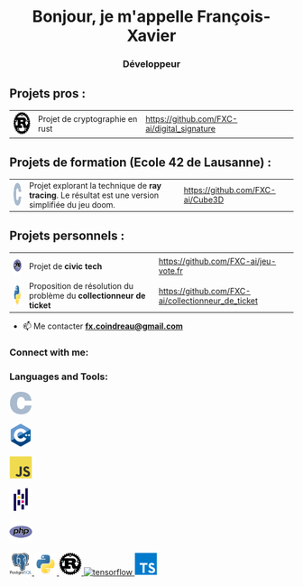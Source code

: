 <h1 align="center">Bonjour, je m'appelle François-Xavier</h1>
<h3 align="center">Développeur</h3>


## Projets pros :

|       |      |      |
|---    |:--   |---   |
| <img src="https://raw.githubusercontent.com/devicons/devicon/master/icons/rust/rust-plain.svg" alt="rust" width="40" height="40"/> | Projet de cryptographie en rust |https://github.com/FXC-ai/digital_signature |


## Projets de formation (Ecole 42 de Lausanne) :

|       |      |      |
|---    |:--   |---   |
|<img src="https://raw.githubusercontent.com/devicons/devicon/master/icons/c/c-original.svg" alt="c" width="40" height="40"/>| Projet explorant la technique de **ray tracing**. Le résultat est une version simplifiée du jeu doom. | https://github.com/FXC-ai/Cube3D |

## Projets personnels :

|       |      |      |
|---    |:--   |---   |
|<img src="https://raw.githubusercontent.com/devicons/devicon/master/icons/php/php-original.svg" alt="php" width="40" height="40"/> |Projet de **civic tech** | https://github.com/FXC-ai/jeu-vote.fr|
|<img src="https://raw.githubusercontent.com/devicons/devicon/master/icons/python/python-original.svg" alt="python" width="40" height="40"/>|Proposition de résolution du problème du **collectionneur de ticket**|https://github.com/FXC-ai/collectionneur_de_ticket|




- 📫 Me contacter **fx.coindreau@gmail.com**

<h3 align="left">Connect with me:</h3>
<p align="left">
</p>

<h3 align="left">Languages and Tools:</h3>
<p align="left"> 
  <a href="https://www.cprogramming.com/" target="_blank" rel="noreferrer"> <img src="https://raw.githubusercontent.com/devicons/devicon/master/icons/c/c-original.svg" alt="c" width="40" height="40"/> </a>
  
  <a href="https://www.w3schools.com/cpp/" target="_blank" rel="noreferrer"> <img src="https://raw.githubusercontent.com/devicons/devicon/master/icons/cplusplus/cplusplus-original.svg" alt="cplusplus" width="40" height="40"/> </a>
  
  <a href="https://developer.mozilla.org/en-US/docs/Web/JavaScript" target="_blank" rel="noreferrer"> <img src="https://raw.githubusercontent.com/devicons/devicon/master/icons/javascript/javascript-original.svg" alt="javascript" width="40" height="40"/> </a>
  
  <a href="https://pandas.pydata.org/" target="_blank" rel="noreferrer"> <img src="https://raw.githubusercontent.com/devicons/devicon/2ae2a900d2f041da66e950e4d48052658d850630/icons/pandas/pandas-original.svg" alt="pandas" width="40" height="40"/> </a>
  
  <a href="https://www.php.net" target="_blank" rel="noreferrer"> <img src="https://raw.githubusercontent.com/devicons/devicon/master/icons/php/php-original.svg" alt="php" width="40" height="40"/> </a>
  
  <a href="https://www.postgresql.org" target="_blank" rel="noreferrer"> <img src="https://raw.githubusercontent.com/devicons/devicon/master/icons/postgresql/postgresql-original-wordmark.svg" alt="postgresql" width="40" height="40"/> </a> 
  <a href="https://www.python.org" target="_blank" rel="noreferrer"> <img src="https://raw.githubusercontent.com/devicons/devicon/master/icons/python/python-original.svg" alt="python" width="40" height="40"/> </a> 
  <a href="https://www.rust-lang.org" target="_blank" rel="noreferrer"> <img src="https://raw.githubusercontent.com/devicons/devicon/master/icons/rust/rust-plain.svg" alt="rust" width="40" height="40"/> </a> 
  <a href="https://www.tensorflow.org" target="_blank" rel="noreferrer"> <img src="https://www.vectorlogo.zone/logos/tensorflow/tensorflow-icon.svg" alt="tensorflow" width="40" height="40"/> </a> 
  <a href="https://www.typescriptlang.org/" target="_blank" rel="noreferrer"> <img src="https://raw.githubusercontent.com/devicons/devicon/master/icons/typescript/typescript-original.svg" alt="typescript" width="40" height="40"/> </a> </p>

